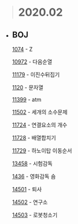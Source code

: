 > # **2020.02**

- ## BOJ

  [1074](/Algorithm/2020_02/baekjoon/BJ_1074_Z.md) - Z

  [10972](/Algorithm/2020_02/baekjoon/BJ_10972_다음순열.md) - 다음순열

  [11179](/Algorithm/2020_02/baekjoon/BJ_11179_이진수뒤집기.md) - 이진수뒤집기

  [1120](/Algorithm/2020_02/baekjoon/BJ_1120_문자열.md) - 문자열

  [11399](/Algorithm/2020_02/baekjoon/BJ_11399_atm.md) - atm

  [11502](/Algorithm/2020_02/baekjoon/BJ_11502_세개의소수문제.md) - 세개의 소수문제

  [11724](/Algorithm/2020_02/baekjoon/BJ_11724_연결요소의개수.md) - 연결요소의 개수

  [11728](/Algorithm/2020_02/baekjoon/BJ_11728_배열합치기.md) - 배열합치기

  [11729](/Algorithm/2020_02/baekjoon/BJ_11729_하노이탑이동순서.md) - 하노이탑 이동순서

  [13458](/Algorithm/2020_02/baekjoon/BJ_13458_시험감독.md) - 시험감독

  [1436](/Algorithm/2020_02/baekjoon/BJ_1436_영화감독숌.md) - 영화감독 숌

  [14501](/Algorithm/2020_02/baekjoon/BJ_14501_퇴사.md) - 퇴사

  [14502](/Algorithm/2020_02/baekjoon/BJ_14502_연구소.md) - 연구소

  [14503](/Algorithm/2020_02/baekjoon/BJ_14503_로봇청소기.md) - 로봇청소기

  []()
  []()
  []()
  []()
